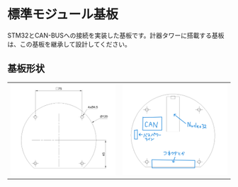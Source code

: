# 標準モジュール基板

STM32とCAN-BUSへの接続を実装した基板です。計器タワーに搭載する基板は、この基板を継承して設計してください。

## 基板形状

|||
|-|-|
|![StandardModuleBoardShape.png](../../Projects/AutoCAD/StandardModuleBoard/StandardModuleBoardShape.png)|![StandardModuleBoardShapeWithSTM.png](../../Projects/AutoCAD/StandardModuleBoard/StandardModuleBoardShapeWithSTM.png)|
